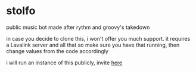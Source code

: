 # stolfo
public music bot made after rythm and groovy's takedown

in case you decide to clone this, i won't offer you much support. it requires a Lavalink server and all that so make sure you have that running, then change values from the code accordingly

i will run an instance of this publicly, invite [here](https://discord.com/api/oauth2/authorize?client_id=889928187746873344&permissions=412689493312&scope=bot)
